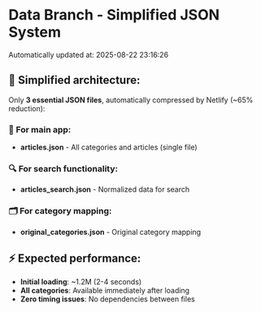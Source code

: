 # Data Branch - Simplified JSON System
Automatically updated at: 2025-08-22 23:16:26

## 🎯 Simplified architecture:
Only **3 essential JSON files**, automatically compressed by Netlify (~65% reduction):

### 📱 For main app:
- **articles.json** - All categories and articles (single file)

### 🔍 For search functionality:
- **articles_search.json** - Normalized data for search

### 🗂️ For category mapping:
- **original_categories.json** - Original category mapping

## ⚡ Expected performance:
- **Initial loading**: ~1.2M (2-4 seconds)
- **All categories**: Available immediately after loading
- **Zero timing issues**: No dependencies between files
